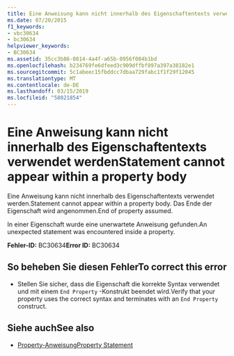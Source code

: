 ```yaml
---
title: Eine Anweisung kann nicht innerhalb des Eigenschaftentexts verwendet werden
ms.date: 07/20/2015
f1_keywords:
- vbc30634
- bc30634
helpviewer_keywords:
- BC30634
ms.assetid: 35cc3b86-0814-4a4f-a65b-0956f004b1bd
ms.openlocfilehash: b234769fe6dfeed3c909dffbf897a397a38182e1
ms.sourcegitcommit: 5c1abeec15fbddcc7dbaa729fabc1f1f29f12045
ms.translationtype: MT
ms.contentlocale: de-DE
ms.lasthandoff: 03/15/2019
ms.locfileid: "58021854"
---
```

# <a name="statement-cannot-appear-within-a-property-body"></a><span data-ttu-id="132fb-102">Eine Anweisung kann nicht innerhalb des Eigenschaftentexts verwendet werden</span><span class="sxs-lookup"><span data-stu-id="132fb-102">Statement cannot appear within a property body</span></span>
<span data-ttu-id="132fb-103">Eine Anweisung kann nicht innerhalb des Eigenschaftentexts verwendet werden.</span><span class="sxs-lookup"><span data-stu-id="132fb-103">Statement cannot appear within a property body.</span></span> <span data-ttu-id="132fb-104">Das Ende der Eigenschaft wird angenommen.</span><span class="sxs-lookup"><span data-stu-id="132fb-104">End of property assumed.</span></span>  
  
 <span data-ttu-id="132fb-105">In einer Eigenschaft wurde eine unerwartete Anweisung gefunden.</span><span class="sxs-lookup"><span data-stu-id="132fb-105">An unexpected statement was encountered inside a property.</span></span>  
  
 <span data-ttu-id="132fb-106">**Fehler-ID:** BC30634</span><span class="sxs-lookup"><span data-stu-id="132fb-106">**Error ID:** BC30634</span></span>  
  
## <a name="to-correct-this-error"></a><span data-ttu-id="132fb-107">So beheben Sie diesen Fehler</span><span class="sxs-lookup"><span data-stu-id="132fb-107">To correct this error</span></span>  
  
-   <span data-ttu-id="132fb-108">Stellen Sie sicher, dass die Eigenschaft die korrekte Syntax verwendet und mit einem `End Property` -Konstrukt beendet wird.</span><span class="sxs-lookup"><span data-stu-id="132fb-108">Verify that your property uses the correct syntax and terminates with an `End Property` construct.</span></span>  
  
## <a name="see-also"></a><span data-ttu-id="132fb-109">Siehe auch</span><span class="sxs-lookup"><span data-stu-id="132fb-109">See also</span></span>

- [<span data-ttu-id="132fb-110">Property-Anweisung</span><span class="sxs-lookup"><span data-stu-id="132fb-110">Property Statement</span></span>](../../visual-basic/language-reference/statements/property-statement.md)
